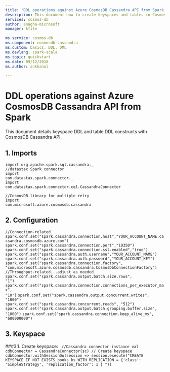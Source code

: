 ```yaml
---
title: 'DDL operations against Azure CosmosDB Cassandra API from Spark | Microsoft Docs'
description: This document how to create keyspaces and tables in CosmosDB Cassandra API
services: cosmos-db
author: anagha-microsoft
manager: kfile

ms.service: cosmos-db
ms.component: cosmosdb-cassandra
ms.custom: basics, DDL, DML
ms.devlang: spark-scala
ms.topic: quickstart
ms.date: 09/12/2018
ms.author: ankhanol

---
```


# DDL operations against Azure CosmosDB Cassandra API from Spark

This document details keyspace DDL and table DDL constructs with CosmosDB Cassandra API.

## 1.  Imports
<code>import org.apache.spark.sql.cassandra.\_</code><br>
<code>//datastax Spark connector</code><br>
<code>import com.datastax.spark.connector._</code><br>
<code>import com.datastax.spark.connector.cql.CassandraConnector</code><br>

<code>//CosmosDB library for multiple retry</code><br>
<code>import com.microsoft.azure.cosmosdb.cassandra</code>

## 2. Configuration
<code>//Connection-related</code>
<code>spark.conf.set("spark.cassandra.connection.host","YOUR_ACCOUNT_NAME.cassandra.cosmosdb.azure.com")</code>
<code>spark.conf.set("spark.cassandra.connection.port","10350")</code>
<code>spark.conf.set("spark.cassandra.connection.ssl.enabled","true")</code>
<code>spark.conf.set("spark.cassandra.auth.username","YOUR_ACCOUNT_NAME")</code>
<code>spark.conf.set("spark.cassandra.auth.password","YOUR_ACCOUNT_KEY")</code><br>
<code>spark.conf.set("spark.cassandra.connection.factory", "com.microsoft.azure.cosmosdb.cassandra.CosmosDbConnectionFactory")</code><br>
<code>//Throughput-related...adjust as needed</code><br>
<code>spark.conf.set("spark.cassandra.output.batch.size.rows", "1")</code>
<code>spark.conf.set("spark.cassandra.connection.connections_per_executor_max", "10")</code>
<code>spark.conf.set("spark.cassandra.output.concurrent.writes", "1000")</code><br>
<code>spark.conf.set("spark.cassandra.concurrent.reads", "512")</code>
<code>spark.conf.set("spark.cassandra.output.batch.grouping.buffer.size", "1000")</code>
<code>spark.conf.set("spark.cassandra.connection.keep_alive_ms", "600000000")</code>

## 3.  Keyspace
###3.1. Create keyspace:
<code>
//Cassandra connector instance
val cdbConnector = CassandraConnector(sc)
// Create keyspace
cdbConnector.withSessionDo(session => session.execute("CREATE KEYSPACE IF NOT EXISTS books_ks WITH REPLICATION = {'class': 'SimpleStrategy', 'replication_factor': 1 } "))
</code>

